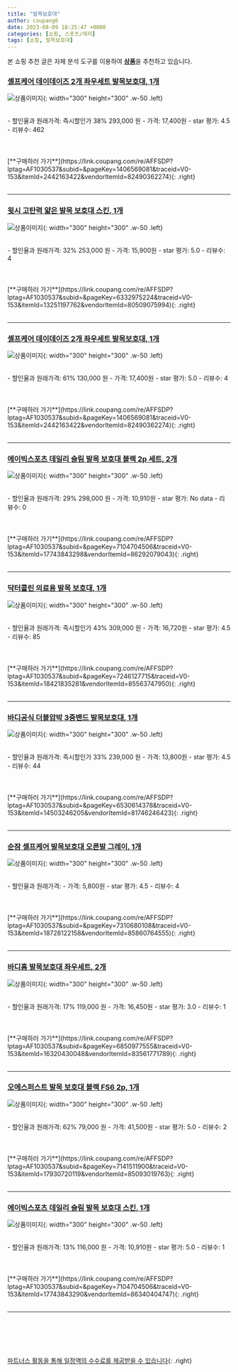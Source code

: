 ```yaml
---
title: "발목보호대"
author: coupang6
date: 2023-08-09 18:25:47 +0800
categories: [쇼핑, 스포츠/레저]
tags: [쇼핑, 발목보호대]
---
```


본 쇼핑 추천 글은 자체 분석 도구를 이용하여 [**상품**](https://link.coupang.com/a/bao1ui)을 추천하고 있습니다.

### [셀프케어 데이데이즈 2개 좌우세트 발목보호대, 1개](https://link.coupang.com/re/AFFSDP?lptag=AF1030537&subid=&pageKey=1406569081&traceid=V0-153&itemId=2442163422&vendorItemId=82490362274)

![상품이미지](https://thumbnail8.coupangcdn.com/thumbnails/remote/230x230ex/image/vendor_inventory/023e/e5e569a373dbe5303c0ce891c34e4a0d2b6406d5f804f7f585b0ddd0346f.png){: width="300" height="300" .w-50 .left}


<br>
- 할인율과 원래가격: 즉시할인가 38%  293,000   원
- 가격: 17,400원
- star 평가: 4.5
- 리뷰수: 462
<br>
<br>
<br>
<br>
[**구매하러 가기**](https://link.coupang.com/re/AFFSDP?lptag=AF1030537&subid=&pageKey=1406569081&traceid=V0-153&itemId=2442163422&vendorItemId=82490362274){: .right}
<br>
<br>

---

### [윗시 고탄력 얇은 발목 보호대 스킨, 1개](https://link.coupang.com/re/AFFSDP?lptag=AF1030537&subid=&pageKey=6332975224&traceid=V0-153&itemId=13251197762&vendorItemId=80509075994)

![상품이미지](https://thumbnail10.coupangcdn.com/thumbnails/remote/230x230ex/image/retail/images/3996754028329655-6d5b8d43-ab50-450c-a120-e30e770865b0.jpg){: width="300" height="300" .w-50 .left}


<br>
- 할인율과 원래가격: 32%  253,000   원
- 가격: 15,900원
- star 평가: 5.0
- 리뷰수: 4
<br>
<br>
<br>
<br>
[**구매하러 가기**](https://link.coupang.com/re/AFFSDP?lptag=AF1030537&subid=&pageKey=6332975224&traceid=V0-153&itemId=13251197762&vendorItemId=80509075994){: .right}
<br>
<br>

---

### [셀프케어 데이데이즈 2개 좌우세트 발목보호대, 1개](https://link.coupang.com/re/AFFSDP?lptag=AF1030537&subid=&pageKey=1406569081&traceid=V0-153&itemId=2442163422&vendorItemId=82490362274)

![상품이미지](https://thumbnail8.coupangcdn.com/thumbnails/remote/230x230ex/image/vendor_inventory/023e/e5e569a373dbe5303c0ce891c34e4a0d2b6406d5f804f7f585b0ddd0346f.png){: width="300" height="300" .w-50 .left}


<br>
- 할인율과 원래가격: 61%  130,000   원
- 가격: 17,400원
- star 평가: 5.0
- 리뷰수: 4
<br>
<br>
<br>
<br>
[**구매하러 가기**](https://link.coupang.com/re/AFFSDP?lptag=AF1030537&subid=&pageKey=1406569081&traceid=V0-153&itemId=2442163422&vendorItemId=82490362274){: .right}
<br>
<br>

---

### [에이빅스포츠 데일리 슬림 발목 보호대 블랙 2p 세트, 2개](https://link.coupang.com/re/AFFSDP?lptag=AF1030537&subid=&pageKey=7104704506&traceid=V0-153&itemId=17743843298&vendorItemId=86292079043)

![상품이미지](https://thumbnail6.coupangcdn.com/thumbnails/remote/230x230ex/image/retail/images/2023/06/16/10/7/0805ed9b-ef3e-46e7-9af6-d44d8b8f2e5f.jpg){: width="300" height="300" .w-50 .left}


<br>
- 할인율과 원래가격: 29%  298,000   원
- 가격: 10,910원
- star 평가: No data
- 리뷰수: 0
<br>
<br>
<br>
<br>
[**구매하러 가기**](https://link.coupang.com/re/AFFSDP?lptag=AF1030537&subid=&pageKey=7104704506&traceid=V0-153&itemId=17743843298&vendorItemId=86292079043){: .right}
<br>
<br>

---

### [닥터콜린 의료용 발목 보호대, 1개](https://link.coupang.com/re/AFFSDP?lptag=AF1030537&subid=&pageKey=7246127715&traceid=V0-153&itemId=18421835281&vendorItemId=85563747950)

![상품이미지](https://thumbnail6.coupangcdn.com/thumbnails/remote/230x230ex/image/retail/images/2023/04/05/14/7/54df27d8-3545-479f-bfc0-b03dbb807a43.jpg){: width="300" height="300" .w-50 .left}


<br>
- 할인율과 원래가격: 즉시할인가 43%  309,000   원
- 가격: 16,720원
- star 평가: 4.5
- 리뷰수: 85
<br>
<br>
<br>
<br>
[**구매하러 가기**](https://link.coupang.com/re/AFFSDP?lptag=AF1030537&subid=&pageKey=7246127715&traceid=V0-153&itemId=18421835281&vendorItemId=85563747950){: .right}
<br>
<br>

---

### [바디공식 더블압박 3중밴드 발목보호대, 1개](https://link.coupang.com/re/AFFSDP?lptag=AF1030537&subid=&pageKey=6530614378&traceid=V0-153&itemId=14503246205&vendorItemId=81746246423)

![상품이미지](https://thumbnail9.coupangcdn.com/thumbnails/remote/230x230ex/image/retail/images/1129840758513242-182bb486-2061-4231-b0a9-3d96ea81f7e6.jpg){: width="300" height="300" .w-50 .left}


<br>
- 할인율과 원래가격: 즉시할인가 33%  239,000   원
- 가격: 13,800원
- star 평가: 4.5
- 리뷰수: 44
<br>
<br>
<br>
<br>
[**구매하러 가기**](https://link.coupang.com/re/AFFSDP?lptag=AF1030537&subid=&pageKey=6530614378&traceid=V0-153&itemId=14503246205&vendorItemId=81746246423){: .right}
<br>
<br>

---

### [순잠 셀프케어 발목보호대 오른발 그레이, 1개](https://link.coupang.com/re/AFFSDP?lptag=AF1030537&subid=&pageKey=7310680108&traceid=V0-153&itemId=18728122158&vendorItemId=85860764555)

![상품이미지](https://thumbnail8.coupangcdn.com/thumbnails/remote/230x230ex/image/retail/images/2023/05/03/15/3/8f677847-13db-4230-a1dd-927e46a4e311.jpg){: width="300" height="300" .w-50 .left}


<br>
- 할인율과 원래가격: 
- 가격: 5,800원
- star 평가: 4.5
- 리뷰수: 4
<br>
<br>
<br>
<br>
[**구매하러 가기**](https://link.coupang.com/re/AFFSDP?lptag=AF1030537&subid=&pageKey=7310680108&traceid=V0-153&itemId=18728122158&vendorItemId=85860764555){: .right}
<br>
<br>

---

### [바디홈 발목보호대 좌우세트, 2개](https://link.coupang.com/re/AFFSDP?lptag=AF1030537&subid=&pageKey=6850977555&traceid=V0-153&itemId=16320430048&vendorItemId=83561771789)

![상품이미지](https://thumbnail9.coupangcdn.com/thumbnails/remote/230x230ex/image/vendor_inventory/10ef/0ca4d72fabed6a08c29e8320a2edac6883f1f3eb95e31895c101cc872f75.png){: width="300" height="300" .w-50 .left}


<br>
- 할인율과 원래가격: 17%  119,000   원
- 가격: 16,450원
- star 평가: 3.0
- 리뷰수: 1
<br>
<br>
<br>
<br>
[**구매하러 가기**](https://link.coupang.com/re/AFFSDP?lptag=AF1030537&subid=&pageKey=6850977555&traceid=V0-153&itemId=16320430048&vendorItemId=83561771789){: .right}
<br>
<br>

---

### [오에스퍼스트 발목 보호대 블랙 FS6 2p, 1개](https://link.coupang.com/re/AFFSDP?lptag=AF1030537&subid=&pageKey=7141511900&traceid=V0-153&itemId=17930720119&vendorItemId=85093019763)

![상품이미지](https://thumbnail10.coupangcdn.com/thumbnails/remote/230x230ex/image/retail/images/2109747692728705-0432eed4-e6a7-4eae-8c2d-d264eb6ea47b.jpg){: width="300" height="300" .w-50 .left}


<br>
- 할인율과 원래가격: 62%  79,000   원
- 가격: 41,500원
- star 평가: 5.0
- 리뷰수: 2
<br>
<br>
<br>
<br>
[**구매하러 가기**](https://link.coupang.com/re/AFFSDP?lptag=AF1030537&subid=&pageKey=7141511900&traceid=V0-153&itemId=17930720119&vendorItemId=85093019763){: .right}
<br>
<br>

---

### [에이빅스포츠 데일리 슬림 발목 보호대 스킨, 1개](https://link.coupang.com/re/AFFSDP?lptag=AF1030537&subid=&pageKey=7104704506&traceid=V0-153&itemId=17743843290&vendorItemId=86340404747)

![상품이미지](https://thumbnail9.coupangcdn.com/thumbnails/remote/230x230ex/image/retail/images/2023/06/21/15/9/d881cfc7-4058-4cfe-b4e5-96f9500b7ab5.jpg){: width="300" height="300" .w-50 .left}


<br>
- 할인율과 원래가격: 13%  116,000   원
- 가격: 10,910원
- star 평가: 5.0
- 리뷰수: 1
<br>
<br>
<br>
<br>
[**구매하러 가기**](https://link.coupang.com/re/AFFSDP?lptag=AF1030537&subid=&pageKey=7104704506&traceid=V0-153&itemId=17743843290&vendorItemId=86340404747){: .right}
<br>
<br>

---
<br><br><br><br><br> [파트너스 활동을 통해 일정액의 수수료를 제공받을 수 있습니다](https://link.coupang.com/a/bao1ui){: .right}